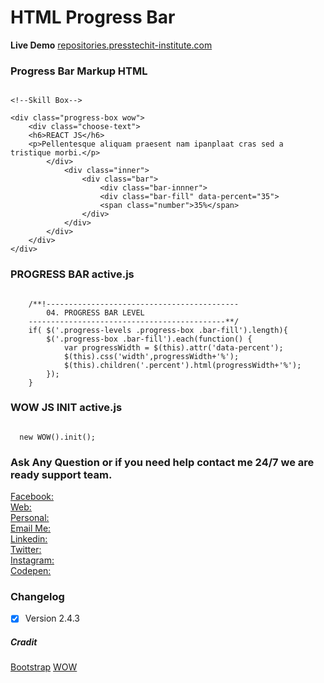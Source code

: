 # HTML Progress Bar

**Live Demo**
[repositories.presstechit-institute.com](http://repositories.presstechit-institute.com/HTML-Progress-Bar/)

### Progress Bar Markup HTML

<pre><code>
&lt;!--Skill Box--&gt;

&lt;div class="progress-box wow"&gt;
    &lt;div class="choose-text"&gt;
    &lt;h6&gt;REACT JS&lt;/h6&gt;
    &lt;p&gt;Pellentesque aliquam praesent nam ipanplaat cras sed a tristique morbi.&lt;/p&gt;
        &lt;/div&gt;
            &lt;div class="inner"&gt;
                &lt;div class="bar"&gt;
                    &lt;div class="bar-innner"&gt;
                    &lt;div class="bar-fill" data-percent="35"&gt;
                    &lt;span class="number"&gt;35%&lt;/span&gt;
                &lt;/div&gt;
            &lt;/div&gt;
        &lt;/div&gt;
    &lt;/div&gt;
&lt;/div&gt;
</code></pre>

###  PROGRESS BAR active.js

<pre><code>
    /**!-------------------------------------------
        04. PROGRESS BAR LEVEL
    --------------------------------------------**/
    if( $('.progress-levels .progress-box .bar-fill').length){
        $('.progress-box .bar-fill').each(function() {
            var progressWidth = $(this).attr('data-percent');
            $(this).css('width',progressWidth+'%');
            $(this).children('.percent').html(progressWidth+'%');
        });
    }
</code></pre>

###   WOW JS INIT active.js
<pre><code>
  new WOW().init();
</code></pre>    

### Ask Any Question or if you need help contact me 24/7 we are ready support team.

[Facebook:](https://www.facebook.com/PMPROSANTA0)<br />
[Web:](http://presstechit-institute.com/)\
[Personal:](http://pm-prosanto.themefusions.com/)\
[Email Me:](mailto:prosantomazumder@gmail.com)\
[Linkedin:](https://www.linkedin.com/in/prosantomazumder/)\
[Twitter:](https://twitter.com/prosantomazumd1)\
[Instagram:](https://www.instagram.com/prosantomazumder/)\
[Codepen:](https://codepen.io/ProsantaMazumder)


### Changelog
- [x] Version 2.4.3

##### Cradit
[Bootstrap](https://getbootstrap.com/)
[WOW](https://cdnjs.cloudflare.com/ajax/libs/wow/1.1.2/wow.min.js)
